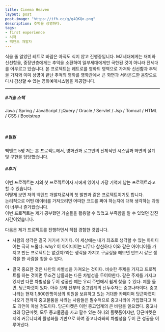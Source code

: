 ```yaml
---
title: Cinema Heaven
layout: post
post-image: "https://ifh.cc/g/g4QKQo.png"
description: 추억을 상영하다.
tags:
- first experience
- 시작
- 백엔드 개발자
---
```


식을 줄 알았던 레트로 바람은 아직도 식지 않고 진행중입니다.
MZ세대에게는 재미와 신선함을, 중장년층에게는 추억을 소환하여 일부세대에게만 국한된 것이 아니라 전세대를 어우르고 있습니다.
본 프로젝트는 레트로를 영화의 영역으로 가져와 신선함과 추억을 가져와 이미 상영이 끝난 추억의 영화를 영화관에서 큰 화면과 서라운드한 음향으로 다시 감상할 수 있는 영화예매시스템을 제공합니다.

---


##### #기술 스택
Java / Spring / JavaScript / jQuery / Oracle / 
Servlet / Jsp / Tomcat / HTML / CSS / Bootstrap

<br>

##### #팀원
백엔드 5명
저는 본 프로젝트에서, 영화관과 로그인의 전체적인 시스템과 화면의 설계 및 구현을 담당했습니다.  

##### #후기
이번 프로젝트는 저의 첫 프로젝트이자 저에게 있어서 가장 기억에 남는 프로젝트라고 할 수 있습니다. <br>
어떻게 보면 저의 백엔드 개발자로서의 첫 발판과 같은 프로젝트이기도 합니다.<br>
논리적으로 어떤 데이터를 가져오려면 어떠한 코드를 짜야 하는지에 대해 생각하는 과정이 너무나 즐거웠습니다.<br>
이번 프로젝트는 제가 공부했던 기술들을 활용할 수 있었고 부족함을 알 수 있었던 값진 시간이었습니다.<br>

다음은 제가 프로젝트를 진행하면서 직접 경험한 것입니다.
* 사람의 생각은 결국 거기서 거기다.
이 세상에는 내가 최초로 생각할 수 있는 아이디어는 극히 드물다.
why? 이 아이디어는 너무나 참신하다 이와 같은 아이디어를 가지고 만든 프로젝트는 없겠지?라는 생각을 가지고 구글링을 해보면 반드시 같은 생각을 한 사람을 찾을 수 있다.

* 결국 중요한 것은 나만의 차별성을 가져오는 것이다.
비슷한 주제을 가지고 프로젝트를 하는 것이면 무조건 남들과는 다른 차별성을 두어야한다.
같은 주제를 가지고 있지만 다른 차별성을 두어 성공한 예는 우리 주변에서 쉽게 찾을 수 있다.
예를 들면, 당근마켓이 있다.
아주 오래 전부터 중고업계의 선두주자는 중고나라이다. 중고나라는 현재 1,800만명이상의 회원을 보유하고 있는 거대한 카페이며 당근마켓이 나오기 전까지 중고물품을 사려는 사람들은 필수적으로 중고나라에 가입했다고 해도 과언이 아닐 정도이다.
당근마켓은 이런 중고업계의 큰 바람을 일으켰다.
중고나라와 당근마켓, 모두 중고물품을 사고 팔수 있는 하나의 플랫폼이지만, 당근마켓은 지역 커뮤니티의 활성화를 기반으로 하여 중고나라와의 차별성을 두어 큰 성공을 이루어냈다.



